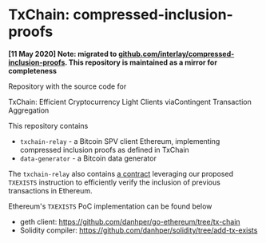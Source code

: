 # TxChain: compressed-inclusion-proofs

**[11 May 2020] Note: migrated to [github.com/interlay/compressed-inclusion-proofs](https://github.com/interlay/compressed-inclusion-proofs). This repository is maintained as a mirror for completeness** 


Repository with the source code for

TxChain: Efficient Cryptocurrency Light Clients viaContingent Transaction Aggregation

This repository contains

* `txchain-relay` - a Bitcoin SPV client Ethereum, implementing compressed inclusion proofs as defined in TxChain
* `data-generator` - a Bitcoin data generator

The `txchain-relay` also contains [a contract](./txchain-relay/contracts/TxChecker.sol) leveraging our proposed `TXEXISTS` instruction to efficiently verify the inclusion of previous transactions in Ethereum.

Ethereum's `TXEXISTS` PoC implementation can be found below

* geth client: https://github.com/danhper/go-ethereum/tree/tx-chain
* Solidity compiler: https://github.com/danhper/solidity/tree/add-tx-exists
